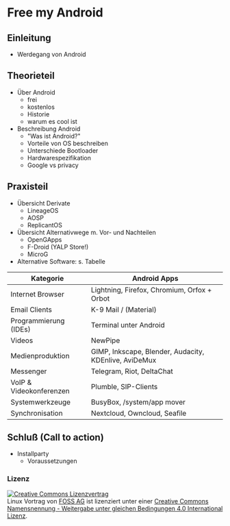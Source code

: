 # Free my Android
## Einleitung  
* Werdegang von Android

## Theorieteil
* Über Android
    * frei
    * kostenlos
    * Historie
    * warum es cool ist
* Beschreibung Android
    * "Was ist Android?"
    * Vorteile von OS beschreiben
    * Unterschiede Bootloader
    * Hardwarespezifikation
    * Google vs privacy

## Praxisteil
* Übersicht Derivate
    * LineageOS
    * AOSP
    * ReplicantOS
* Übersicht Alternativwege m. Vor- und Nachteilen
    * OpenGApps
    * F-Droid (YALP Store!)
    * MicroG
* Alternative Software: s. Tabelle

| Kategorie | Android Apps |
| --------- | ------------ |
| Internet Browser | Lightning, Firefox, Chromium, Orfox + Orbot |
| Email Clients | K-9 Mail / (Material) |
| Programmierung (IDEs) | Terminal unter Android |
| Videos | NewPipe |
| Medienproduktion | GIMP, Inkscape, Blender, Audacity, KDEnlive, AviDeMux |
| Messenger | Telegram, Riot, DeltaChat |
| VoIP & Videokonferenzen | Plumble, SIP-Clients |
| Systemwerkzeuge | BusyBox, /system/app mover |
| Synchronisation | Nextcloud, Owncloud, Seafile |

## Schluß (Call to action)
* Installparty
    * Voraussetzungen

### Lizenz
<a rel="license" href="http://creativecommons.org/licenses/by-sa/4.0/"><img alt="Creative Commons Lizenzvertrag" style="border-width:0" src="https://i.creativecommons.org/l/by-sa/4.0/88x31.png" /></a><br /><span xmlns:dct="http://purl.org/dc/terms/" property="dct:title">Linux Vortrag</span> von <a xmlns:cc="http://creativecommons.org/ns#" href="http://foss-ag.de" property="cc:attributionName" rel="cc:attributionURL">FOSS AG</a> ist lizenziert unter einer <a rel="license" href="http://creativecommons.org/licenses/by-sa/4.0/">Creative Commons Namensnennung - Weitergabe unter gleichen Bedingungen 4.0 International Lizenz</a>.
